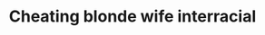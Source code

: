 ---
layout: post
title: Cheating blonde wife interracial
duration: '06:01'
view: 152
rate: 2
video: 'https://flashservice.xvideos.com/embedframe/26784255'
priority: 0.9
changefreq: daily
---